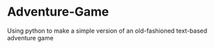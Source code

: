 # Adventure-Game
Using python to make a simple version of an old-fashioned text-based adventure game

